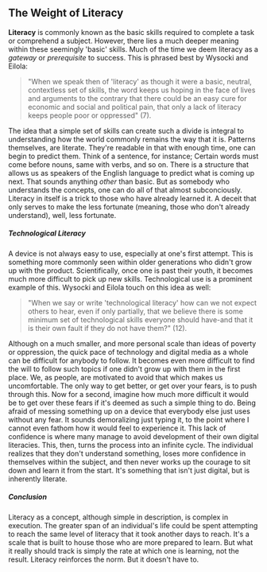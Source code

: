 ## The  Weight of Literacy
**Literacy** is commonly known as the basic skills required to complete a task or comprehend a subject. However, there lies a much deeper meaning within these seemingly 'basic' skills. Much of the time we deem literacy as a *gateway* or *prerequisite* to success. This is phrased best by Wysocki and Eilola: 
> "When we speak then of 'literacy' as though it were a basic, neutral, contextless set of skills, the word keeps us hoping in the face of lives and arguments to the contrary that there could be an easy cure for economic and social and political pain, that only a lack of literacy keeps people poor or oppressed" (7).

The idea that a simple set of skills can create such a divide is integral to understanding how the world commonly remains the way that it is. Patterns themselves, are literate. They're readable in that with enough time, one can begin to predict them. Think of a sentence, for instance; Certain words must come before nouns, same with verbs, and so on. There is a structure that allows us as speakers of the English language to predict what is coming up next. That sounds anything *other* than basic. But as somebody who understands the concepts, one can do all of that almost subconciously. Literacy in itself is a trick to those who have already learned it. A deceit that only serves to make the less fortunate (meaning, those who don't already understand), well, less fortunate. 
##### Technological Literacy
A device is not always easy to use, especially at one's first attempt. This is something more commonly seen within older generations who didn't grow up with the product. Scientifically, once one is past their youth, it becomes much more difficult to pick up new skills. Technological use is a prominent example of this. Wysocki and Eilola touch on this idea as well:
> "When we say or write 'technological literacy' how can we not expect others to hear, even if only partially, that we believe there is some minimum set of technological skills everyone should have-and that it is their own fault if they do not have them?" (12).

Although on a much smaller, and more personal scale than ideas of poverty or oppression, the quick pace of technology and digital media as a whole can be difficult for anybody to follow. It becomes even more difficult to find the will to follow such topics if one didn't grow up with them in the first place. We, as people, are motivated to avoid that which makes us uncomfortable. The only way to get better, or get over your fears, is to push through this. Now for a second, imagine how much more difficult it would be to get over these fears if it's deemed as such a simple thing to do. Being afraid of messing something up on a device that everybody else just uses without any fear. It sounds demoralizing just typing it, to the point where I cannot even fathom how it would feel to experience it. This lack of confidence is where many manage to avoid development of their own digital literacies. This, then, turns the process into an infinite cycle. The individual realizes that they don't understand something, loses more confidence in themselves within the subject, and then never works up the courage to sit down and learn it from the start. It's something that isn't just digital, but is inherently literate.
##### Conclusion
Literacy as a concept, although simple in description, is complex in execution. The greater span of an individual's life could be spent attempting to reach the same level of literacy that it took another days to reach. It's a scale that is built to house those who are more prepared to learn. But what it really should track is simply the rate at which one is learning, not the result. Literacy reinforces the norm. But it doesn't have to.